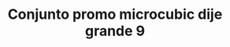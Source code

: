 ---
title: Conjunto promo microcubic dije grande 9
date: 
draft: false

# descripcion
description : Conjunto de cadena y dije con microcubic. Largo de cadena 40, 45 o 50 cm a elección

materials: Plata 925

color: 

dimensions: 

code: 06-26-0727

type: "Conjuntos"

categories: []

price: $4.590,00

price_eftvo: $3.905,00

# Images
# first image will be shown in the product page
images:
  # - image: "images/path_to_image"
  # La ubicacion de las imagenes es imagenes/Conjuntos/Conjuntos.Cadena y Dije/06-26-0727-conjunto-promo-microcubic-dije-grande-9
  - image: "./images/conjuntos/cadena_y_dije/06-26-0727-conjunto-promo-microcubic-dije-grande-9.jpg"
---
